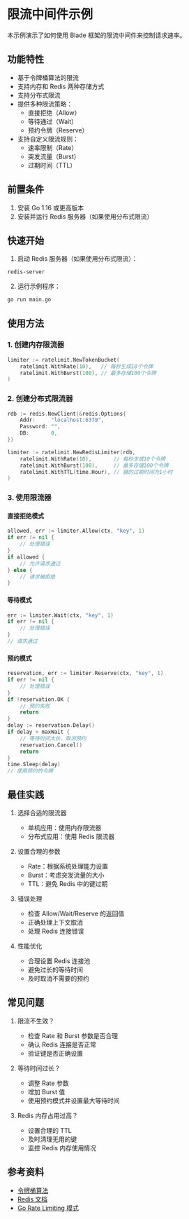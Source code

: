 # 限流中间件示例

本示例演示了如何使用 Blade 框架的限流中间件来控制请求速率。

## 功能特性

- 基于令牌桶算法的限流
- 支持内存和 Redis 两种存储方式
- 支持分布式限流
- 提供多种限流策略：
  - 直接拒绝（Allow）
  - 等待通过（Wait）
  - 预约令牌（Reserve）
- 支持自定义限流规则：
  - 速率限制（Rate）
  - 突发流量（Burst）
  - 过期时间（TTL）

## 前置条件

1. 安装 Go 1.16 或更高版本
2. 安装并运行 Redis 服务器（如果使用分布式限流）

## 快速开始

1. 启动 Redis 服务器（如果使用分布式限流）：
```bash
redis-server
```

2. 运行示例程序：
```bash
go run main.go
```

## 使用方法

### 1. 创建内存限流器

```go
limiter := ratelimit.NewTokenBucket(
    ratelimit.WithRate(10),   // 每秒生成10个令牌
    ratelimit.WithBurst(100), // 最多存储100个令牌
)
```

### 2. 创建分布式限流器

```go
rdb := redis.NewClient(&redis.Options{
    Addr:     "localhost:6379",
    Password: "",
    DB:       0,
})

limiter := ratelimit.NewRedisLimiter(rdb,
    ratelimit.WithRate(10),       // 每秒生成10个令牌
    ratelimit.WithBurst(100),     // 最多存储100个令牌
    ratelimit.WithTTL(time.Hour), // 键的过期时间为1小时
)
```

### 3. 使用限流器

#### 直接拒绝模式
```go
allowed, err := limiter.Allow(ctx, "key", 1)
if err != nil {
    // 处理错误
}
if allowed {
    // 允许请求通过
} else {
    // 请求被拒绝
}
```

#### 等待模式
```go
err := limiter.Wait(ctx, "key", 1)
if err != nil {
    // 处理错误
}
// 请求通过
```

#### 预约模式
```go
reservation, err := limiter.Reserve(ctx, "key", 1)
if err != nil {
    // 处理错误
}
if !reservation.OK {
    // 预约失败
    return
}
delay := reservation.Delay()
if delay > maxWait {
    // 等待时间太长，取消预约
    reservation.Cancel()
    return
}
time.Sleep(delay)
// 使用预约的令牌
```

## 最佳实践

1. 选择合适的限流器
   - 单机应用：使用内存限流器
   - 分布式应用：使用 Redis 限流器

2. 设置合理的参数
   - Rate：根据系统处理能力设置
   - Burst：考虑突发流量的大小
   - TTL：避免 Redis 中的键过期

3. 错误处理
   - 检查 Allow/Wait/Reserve 的返回值
   - 正确处理上下文取消
   - 处理 Redis 连接错误

4. 性能优化
   - 合理设置 Redis 连接池
   - 避免过长的等待时间
   - 及时取消不需要的预约

## 常见问题

1. 限流不生效？
   - 检查 Rate 和 Burst 参数是否合理
   - 确认 Redis 连接是否正常
   - 验证键是否正确设置

2. 等待时间过长？
   - 调整 Rate 参数
   - 增加 Burst 值
   - 使用预约模式并设置最大等待时间

3. Redis 内存占用过高？
   - 设置合理的 TTL
   - 及时清理无用的键
   - 监控 Redis 内存使用情况

## 参考资料

- [令牌桶算法](https://en.wikipedia.org/wiki/Token_bucket)
- [Redis 文档](https://redis.io/documentation)
- [Go Rate Limiting 模式](https://golang.org/x/time/rate) 